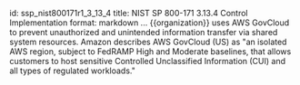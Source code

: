id: ssp_nist800171r1_3_13_4
title: NIST SP 800-171 3.13.4 Control Implementation
format: markdown
...
{{organization}} uses AWS GovCloud to prevent unauthorized and unintended information transfer via shared system resources. Amazon describes AWS GovCloud (US) as "an isolated AWS region, subject to FedRAMP High and Moderate baselines, that allows customers to host sensitive Controlled Unclassified Information (CUI) and all types of regulated workloads."

